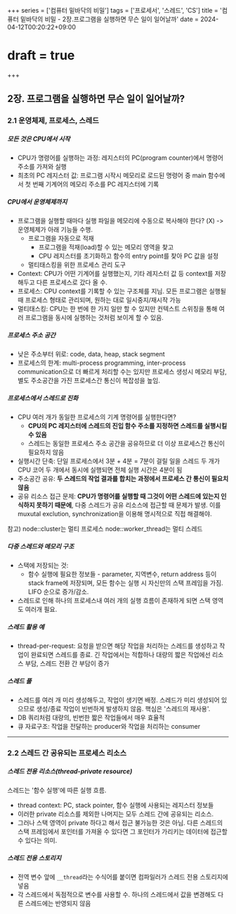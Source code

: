 +++
series = ['컴퓨터 밑바닥의 비밀']
tags = ['프로세서', '스레드', 'CS']
title = '컴퓨터 밑바닥의 비밀 - 2장.프로그램을 실행하면 무슨 일이 일어날까'
date = 2024-04-12T00:20:22+09:00
# draft = true
+++
## 2장. 프로그램을 실행하면 무슨 일이 일어날까?

### 2.1 운영체제, 프로세스, 스레드
##### 모든 것은 CPU에서 시작
- CPU가 명령어를 실행하는 과정: 레지스터의 PC(program counter)에서 명령어 주소를 가져와 실행
- 최초의 PC 레지스터 값: 프로그램 시작시 메모리로 로드된 명령어 중 main 함수에서 첫 번째 기계어의 메모리 주소를 PC 레지스터에 기록

##### CPU에서 운영체제까지
- 프로그램을 실행할 때마다 실행 파일을 메모리에 수동으로 복사해야 한다? (X) 
-> 운영체제가 아래 기능들 수행. 
	- 프로그램을 자동으로 적재
		- 프로그램을 적재(load)할 수 있는 메모리 영역을 찾고
		- CPU 레지스터를 초기화하고 함수의 entry point를 찾아 PC 값을 설정
	- 멀티태스킹을 위한 프로세스 관리 도구
- Context: CPU가 어떤 기계어를 실행했는지, 기타 레지스터 값 등 context를 저장해두고 다른 프로세스로 갔다 올 수.
- 프로세스: CPU context를 기록할 수 있는 구조체를 지님. 모든 프로그램은 실행될 때 프로세스 형태로 관리되며, 원하는 대로 일시중지/재시작 가능
- 멀티태스킹: CPU는 한 번에 한 가지 일만 할 수 있지만 컨텍스트 스위칭을 통해 여러 프로그램을 동시에 실행하는 것처럼 보이게 할 수 있음. 

##### 프로세스 주소 공간
- 낮은 주소부터 위로: code, data, heap, stack segment
- 프로세스의 한계: multi-process programming, inter-process communication으로 더 빠르게 처리할 수는 있지만 프로세스 생성시 메모리 부담, 별도 주소공간을 가진 프로세스간 통신이 복잡성을 높임.

##### 프로세스에서 스레드로 진화
- CPU 여러 개가 동일한 프로세스의 기계 명령어를 실행한다면?
	- **CPU의 PC 레지스터에 스레드의 진입 함수 주소를 지정하면 스레드를 실행시킬 수 있음**
	- 스레드는 동일한 프로세스 주소 공간을 공유하므로 더 이상 프로세스간 통신이 필요하지 않음
- 실행시간 단축: 단일 프로세스에서 3분 + 4분 = 7분이 걸릴 일을
스레드 두 개가 CPU 코어 두 개에서 동시에 실행되면 전체 실행 시간은 4분이 됨
- 주소공간 공유: **두 스레드의 작업 결과를 합치는 과정에서 프로세스 간 통신이 필요치 않음**
- 공유 리소스 접근 문제: **CPU가 명령어를 실행할 때 그것이 어떤 스레드에 있는지 인식하지 못하기 때문에**, 다중 스레드가 공유 리소스에 접근할 때 문제가 발생. 이를 muxutal exclution, synchronization을 이용해 명시적으로 직접 해결해야. 

참고) 
node::cluster는 멀티 프로세스
node::worker_thread는 멀티 스레드

##### 다중 스레드와 메모리 구조
- 스택에 저장되는 것: 
	- 함수 실행에 필요한 정보들 - parameter, 지역변수, return address 등이 stack frame에 저장되며, 모든 함수는 실행 시 자신만의 스택 프레임을 가짐. LIFO 순으로 증가/감소. 
- 스레드로 인해 하나의 프로세스내 여러 개의 실행 흐름이 존재하게 되면 스택 영역도 여러개 필요.

##### 스레드 활용 예
- thread-per-request: 요청을 받으면 해당 작업을 처리하는 스레드를 생성하고 작업이 완료되면 스레드를 종료. 긴 작업에서는 적합하나 대량의 짧은 작업에선 리소스 부담, 스레드 전환 간 부담이 증가

##### 스레드 풀
- 스레드를 여러 개 미리 생성해두고, 작업이 생기면 배정. 스레드가 미리 생성되어 있으므로 생성/종료 작업이 빈번하게 발생하지 않음. 핵심은 '스레드의 재사용'.
- DB 쿼리처럼 대량의, 빈번한 짧은 작업들에서 매우 효율적
- 큐 자료구조: 작업을 전달하는 producer와 작업을 처리하는 consumer

---
### 2.2 스레드 간 공유되는 프로세스 리소스
##### 스레드 전용 리소스(thread-private resource)
스레드는 '함수 실행'에 따른 실행 흐름.
- thread context: PC, stack pointer, 함수 실행에 사용되는 레지스터 정보들
- 이러한 private 리소스를 제외한 나머지는 모두 스레드 간에 공유되는 리소스.
- 그러나 스택 영역이 private 하다고 해서 접근 불가능한 것은 아님. 다른 스레드의 스택 프레임에서 포인터를 가져올 수 있다면 그 포인터가 가리키는 데이터에 접근할 수 있다는 의미.
 
##### 스레드 전용 스토리지
- 전역 변수 앞에 `__thread`라는 수식어를 붙이면 컴파일러가 스레드 전용 스토리지에 넣음
- 각 스레드에서 독점적으로 변수를 사용할 수. 하나의 스레드에서 값을 변경해도 다른 스레드에는 반영되지 않음
